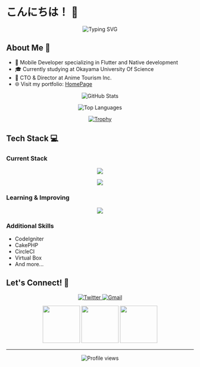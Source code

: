 # こんにちは！ 👋 

<div align="center">
  <img src="https://readme-typing-svg.herokuapp.com?font=Fira+Code&pause=1000&color=6A737D&center=true&vCenter=true&width=435&lines=Mobile+Developer+based+in+Japan;CTO+at+Anime+Tourism+Inc.;Student+at+Okayama+University" alt="Typing SVG" />
</div>

## About Me 🚀

- 📱 Mobile Developer specializing in Flutter and Native development
- 🎓 Currently studying at Okayama University Of Science
- 👔 CTO & Director at Anime Tourism Inc.
- 🌐 Visit my portfolio: [HomePage](https://sotaweb.net)

<div align="center">
  
  ![GitHub Stats](https://github-readme-stats.vercel.app/api?username=sota-kawakami00&show_icons=true&theme=tokyonight)
  
  ![Top Languages](https://github-readme-stats.vercel.app/api/top-langs/?username=sota-kawakami00&layout=compact&theme=tokyonight)
  
  [![Trophy](https://github-profile-trophy.vercel.app/?username=sota-kawakami00&theme=nord&column=7)](https://github.com/ryo-ma/github-profile-trophy)
  
</div>

## Tech Stack 💻

### Current Stack
<p align="center">
  <img src="https://skillicons.dev/icons?i=html,css,firebase,gcp,aws,figma,java,flutter,github,androidstudio,apple,arduino" />
</p>
<p align="center">
  <img src="https://skillicons.dev/icons?i=c,cs,cpp,py,php,next,wordpress,vscode,discord" />
</p>

### Learning & Improving
<p align="center">
  <img src="https://skillicons.dev/icons?i=react,typescript,mysql,laravel,docker" />
</p>

### Additional Skills
- CodeIgniter
- CakePHP
- CircleCI
- Virtual Box
- And more...

## Let's Connect! 🤝
<p align="center">
  <a href="https://twitter.com/[Foo]">
    <img src="https://img.shields.io/badge/Twitter-%231DA1F2.svg?style=for-the-badge&logo=Twitter&logoColor=white" alt="Twitter"/>
  </a>
  <a href="mailto:[Foo_email]">
    <img src="https://img.shields.io/badge/Gmail-D14836?style=for-the-badge&logo=gmail&logoColor=white" alt="Gmail"/>
  </a>
</p>

<div align="center">
  <img src="https://user-images.githubusercontent.com/44926913/175852850-3fb6c715-1856-41ff-8c1f-94ce3b03b458.gif" width="100">
  <img src="https://user-images.githubusercontent.com/44926913/175853109-f8850656-6704-4a8a-bee6-9aca154d929b.gif" width="100">
  <img src="https://user-images.githubusercontent.com/44926913/175853154-5449d974-975e-44a6-ab84-a86031265e40.gif" width="100">
</div>

---
<p align="center">
  <img src="https://komarev.com/ghpvc/?username=sota-kawakami00&label=Profile%20views&color=0e75b6&style=flat" alt="Profile views" />
</p>
